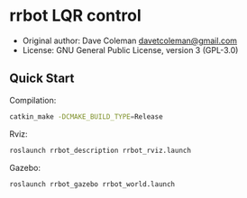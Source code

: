 # rrbot LQR control

* Original author: Dave Coleman <davetcoleman@gmail.com>
* License: GNU General Public License, version 3 (GPL-3.0)

## Quick Start

Compilation:

```sh
catkin_make -DCMAKE_BUILD_TYPE=Release
```

Rviz:

```sh
roslaunch rrbot_description rrbot_rviz.launch
```

Gazebo:

```sh
roslaunch rrbot_gazebo rrbot_world.launch
```
